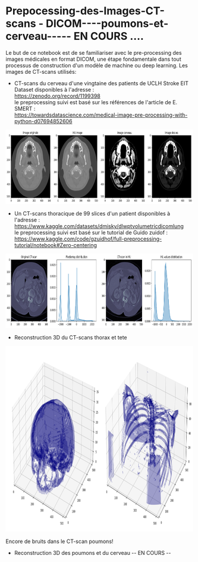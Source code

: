 #  Prepocessing-des-Images-CT-scans - DICOM----poumons-et-cerveau----- EN COURS ….
Le but de ce notebook est de se familiariser avec le pre-processing des images médicales en format DICOM, une étape fondamentale dans tout processus de construction d'un modèle de machine ou deep learning. Les images de CT-scans utilisés:   
   
- CT-scans du cerveau d'une vingtaine des patients de UCLH Stroke EIT Dataset disponibles à l'adresse :        
https://zenodo.org/record/1199398   
le preprocessing suivi est basé sur les références de l'article de E. SMERT :     
https://towardsdatascience.com/medical-image-pre-processing-with-python-d07694852606   

<p align="center"><img src="images/brain_hu_os.png" width="800" height="200" /></p>    

- Un CT-scans thoracique de 99 slices d'un patient disponibles à l'adresse : https://www.kaggle.com/datasets/dmisky/dlwptvolumetricdicomlung   
le preprocessing suivi est basé sur le tutorial de Guido zuidof : https://www.kaggle.com/code/gzuidhof/full-preprocessing-tutorial/notebook#Zero-centering   

<p align="center"><img src="images/hu_lung.png" width="800" height="200" /></p>

- Reconstruction 3D du CT-scans thorax et tete 

<p align="center"><img src="images/3d_images.png" width="600" height="500" /></p> 

Encore de bruits dans le CT-scan poumons!

- Reconstruction 3D des poumons et du cerveau
 -- EN COURS --
